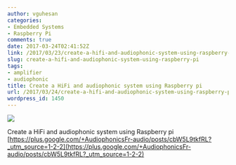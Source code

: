```yaml
---
author: vguhesan
categories:
- Embedded Systems
- Raspberry Pi
comments: true
date: 2017-03-24T02:41:52Z
link: /2017/03/23/create-a-hifi-and-audiophonic-system-using-raspberry-pi/
slug: create-a-hifi-and-audiophonic-system-using-raspberry-pi
tags:
- amplifier
- audiophonic
title: Create a HiFi and audiophonic system using Raspberry pi
url: /2017/03/24/create-a-hifi-and-audiophonic-system-using-raspberry-pi/
wordpress_id: 1450
---
```


![](http://i0.wp.com/mythinkpond.files.wordpress.com/2017/03/raspberrypiicon5.png?w=1056)

Create a HiFi and audiophonic system using Raspberry pi
[https://plus.google.com/+AudiophonicsFr-audio/posts/cbW5L9tkfRL?_utm_source=1-2-2](https://plus.google.com/+AudiophonicsFr-audio/posts/cbW5L9tkfRL?_utm_source=1-2-2)
